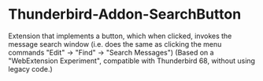 # Thunderbird-Addon-SearchButton
Extension that implements a button, which when clicked, invokes the message search window (i.e. does the same as clicking the menu commands "Edit" -> "Find" -> "Search Messages")
(Based on a "WebExtension Experiment", compatible with Thunderbird 68, without using legacy code.)
